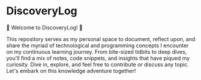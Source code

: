# DiscoveryLog
🚀 Welcome to DiscoveryLog! 🚀

This repository serves as my personal space to document, reflect upon, and share the myriad of technological and programming concepts I encounter on my continuous learning journey. From bite-sized tidbits to deep dives, you'll find a mix of notes, code snippets, and insights that have piqued my curiosity. Dive in, explore, and feel free to contribute or discuss any topic. Let's embark on this knowledge adventure together!
